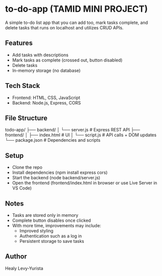 # to-do-app (TAMID MINI PROJECT)
A simple to-do list app that you can add too, mark tasks complete, and delete tasks that runs on localhost and utilizes CRUD APIs. 

## Features
- Add tasks with descriptions
- Mark tasks as complete (crossed out, button disabled)
- Delete tasks
- In-memory storage (no database)

## Tech Stack
- Frontend: HTML, CSS, JavaScript  
- Backend: Node.js, Express, CORS  

## File Structure
todo-app/
├── backend/
│ └── server.js # Express REST API
├── frontend/
│ ├── index.html # UI
│ └── script.js # API calls + DOM updates
└── package.json # Dependencies and scripts

## Setup
- Clone the repo
- Install dependencies (npm install express cors)
- Start the backend (node backend/server.js)
- Open the frontend (frontend/index.html in browser or use Live Server in VS Code)

## Notes
- Tasks are stored only in memory
- Complete button disables once clicked
- With more time, improvements may include:
    - Improved styling
    - Authentication such as a log in
    - Persistent storage to save tasks 

## Author
Healy Levy-Yurista
